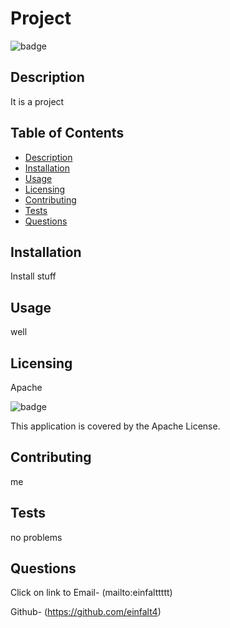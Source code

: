 # Project
  ![badge](https://img.shields.io/badge/License-Apache-red)


  ## Description
  It is a project


  ## Table of Contents

  - [Description](#description)
  - [Installation](#installation)
  - [Usage](#usage)
  - [Licensing](#license)
  - [Contributing](#contributing)
  - [Tests](#tests)
  - [Questions](#questions)


  ## Installation
  Install stuff


 
 
  ## Usage
  well


  
  
  ## Licensing
  Apache
  
  ![badge](https://img.shields.io/badge/License-Apache-red) 
  
  This application is covered by the Apache License.

  
  
  ## Contributing
  me


 
 
  ## Tests
  no problems


 
 
  ## Questions
  Click on link to Email- (mailto:einfalttttt)

  Github- (https://github.com/einfalt4)


